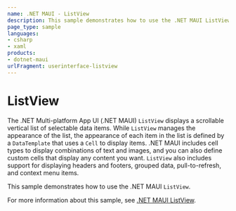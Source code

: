 ```yaml
---
name: .NET MAUI - ListView
description: This sample demonstrates how to use the .NET MAUI ListView.
page_type: sample
languages:
- csharp
- xaml
products:
- dotnet-maui
urlFragment: userinterface-listview
---
```


# ListView

The .NET Multi-platform App UI (.NET MAUI) `ListView` displays a scrollable vertical list of selectable data items. While `ListView` manages the appearance of the list, the appearance of each item in the list is defined by a `DataTemplate` that uses a `Cell` to display items. .NET MAUI includes cell types to display combinations of text and images, and you can also define custom cells that display any content you want. `ListView` also includes support for displaying headers and footers, grouped data, pull-to-refresh, and context menu items.

This sample demonstrates how to use the .NET MAUI `ListView`.

For more information about this sample, see [.NET MAUI ListView](https://docs.microsoft.com/dotnet/maui/user-interface/controls/listview).
